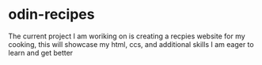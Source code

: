# odin-recipes

The current project I am woriking on is creating a recpies website for my cooking, this will showcase my html, ccs, and additional skills
I am eager to learn and get better

